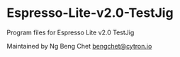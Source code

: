 # Espresso-Lite-v2.0-TestJig
Program files for Espresso Lite v2.0 TestJig

Maintained by Ng Beng Chet [bengchet@cytron.io](mailto:bengchet@cytron.io)
